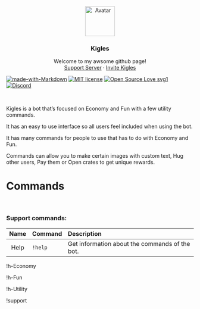 <br />
<p align="center">
  <a href="https://user-images.githubusercontent.com/65414822/">
    <img src="129424227-822fdde9-587e-4c5c-83ea-097bd92f34fd.png" alt="Avatar" width="80" height="80">
  </a>

  <h3 align="center">Kigles</h3>

  <p align="center">
    Welcome to my awsome github page!
    <br />
    <a href="https://discord.gg/GbpXurC3">Support Server</a>
    ·
    <a href="https://discord.com/oauth2/authorize?client_id=634554431647514635&permissions=2147839040&scope=bot/">Invite Kigles</a>
  </p>
</p>

[![made-with-Markdown](https://img.shields.io/badge/Made%20with-Markdown-1f425f.svg)](https://github.com/Dark-LYNN/Dark-LYNN/)
[![MIT license](https://img.shields.io/badge/License-MIT-informational.svg)](https://github.com/Dark-LYNN/Dark-LYNN/)
[![Open Source Love svg1](https://badges.frapsoft.com/os/v1/open-source.svg?v=103)](https://github.com/ellerbrock/open-source-badges/)
[![Discord](https://img.shields.io/discord/738381353921544282.svg?label=&logo=discord&logoColor=ffffff&color=7389D8&labelColor=6A7EC2)](https://discord.gg/SBj5WzeVBj)

<br>

Kigles is a bot that’s focused on Economy and Fun with a few utility commands.

It has an easy to use interface so all users feel included when using the bot.

It has many commands for people to use that has to do with Economy and Fun. 

Commands can allow you to make certain images with custom text, Hug other users, Pay them or Open crates to get unique rewards.

# Commands

<br>

### Support commands:
| Name | Command | Description |
|:---:|:---|:---|
| Help | `!help` | Get information about the commands of the bot. |
 

!h-Economy

!h-Fun

!h-Utility

!support
